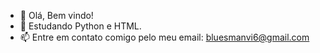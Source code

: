 -  👋 Olá, Bem vindo!
-  🌱 Estudando Python e HTML.
-  📫 Entre em contato comigo pelo meu email: bluesmanvi6@gmail.com
